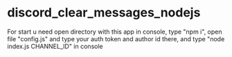 # discord_clear_messages_nodejs

For start u need open directory with this app in console, type "npm i", open file "config.js" and type your auth token and author id there, and type "node index.js CHANNEL_ID" in console
